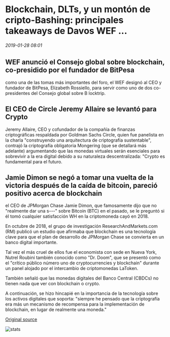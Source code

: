 # Blockchain, DLTs, y un montón de cripto-Bashing: principales takeaways de Davos WEF ...

###### 2019-01-28 08:01

## WEF anunció el Consejo global sobre blockchain, co-presidido por el fundador de BitPesa

como una de las tomas más importantes del foro, el WEF designó al CEO y fundador de BitPesa, Elizabeth Rossiello, para servir como uno de dos co-presidentes del Consejo global sobre B locktrip.

## El CEO de Circle Jeremy Allaire se levantó para Crypto

Jeremy Allaire, CEO y cofundador de la compañía de finanzas criptográficas respaldada por Goldman Sachs Circle, quien fue panelista en la charla "construyendo una arquitectura de criptografía sustentable", contrajó la criptografía obligatoria Mongering (que se detallará más adelante) argumentando que las monedas virtuales serán esenciales para sobrevivir a la era digital debido a su naturaleza descentralizada: "Crypto es fundamental para el futuro.

## Jamie Dimon se negó a tomar una vuelta de la victoria después de la caída de bitcoin, pareció positivo acerca de blockchain

el CEO de JPMorgan Chase Jamie Dimon, que famosamente dijo que no "realmente dar una s---" sobre Bitcoin (BTC) en el pasado, se le preguntó si él tomó cualquier satisfacción WH en la criptomoneda cayó en 2018.

En octubre de 2018, el grupo de investigación ResearchAndMarkets.com (RM) publicó un estudio que afirmaba que blockchain es una tecnología clave para que el plan de desarrollo de JPMorgan Chase se convierta en un banco digital importante.

Tal vez el más cruel de ellos fue el economista con sede en Nueva York, Nutrel Roubini también conocido como "Dr. Doom", que se presentó como el "crítico público número uno de cryptocurrencies y blockchain" durante un panel alojado por el intercambio de criptomonedas LaToken.

También señaló que las monedas digitales del Banco Central (CBDCs) no tienen nada que ver con blockchain o crypto.

A continuación, se hizo hincapié en la importancia de la tecnología sobre los activos digitales que soporta: "siempre he pensado que la criptografía era más un mecanismo de recompensa para la implementación de blockchain, en lugar de realmente una moneda."

[Original source](https://cointelegraph.com/news/blockchain-dlts-and-a-lot-of-crypto-bashing-main-takeaways-from-davos-wef)

![stats](https://c.statcounter.com/11760860/0/a89fa40b/1/ "stats")